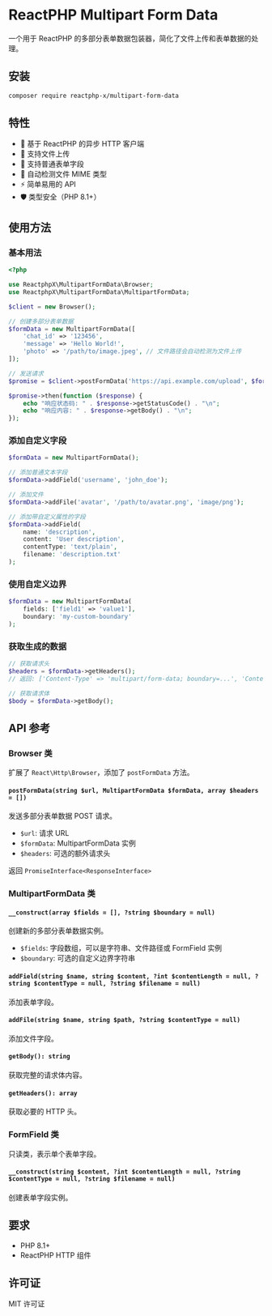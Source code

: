 # ReactPHP Multipart Form Data

一个用于 ReactPHP 的多部分表单数据包装器，简化了文件上传和表单数据的处理。

## 安装

```bash
composer require reactphp-x/multipart-form-data
```

## 特性

- 🚀 基于 ReactPHP 的异步 HTTP 客户端
- 📁 支持文件上传
- 📝 支持普通表单字段
- 🔧 自动检测文件 MIME 类型
- ⚡ 简单易用的 API
- 🛡️ 类型安全（PHP 8.1+）

## 使用方法

### 基本用法

```php
<?php

use ReactphpX\MultipartFormData\Browser;
use ReactphpX\MultipartFormData\MultipartFormData;

$client = new Browser();

// 创建多部分表单数据
$formData = new MultipartFormData([
    'chat_id' => '123456',
    'message' => 'Hello World!',
    'photo' => '/path/to/image.jpeg', // 文件路径会自动检测为文件上传
]);

// 发送请求
$promise = $client->postFormData('https://api.example.com/upload', $formData);

$promise->then(function ($response) {
    echo "响应状态码: " . $response->getStatusCode() . "\n";
    echo "响应内容: " . $response->getBody() . "\n";
});
```

### 添加自定义字段

```php
$formData = new MultipartFormData();

// 添加普通文本字段
$formData->addField('username', 'john_doe');

// 添加文件
$formData->addFile('avatar', '/path/to/avatar.png', 'image/png');

// 添加带自定义属性的字段
$formData->addField(
    name: 'description',
    content: 'User description',
    contentType: 'text/plain',
    filename: 'description.txt'
);
```

### 使用自定义边界

```php
$formData = new MultipartFormData(
    fields: ['field1' => 'value1'],
    boundary: 'my-custom-boundary'
);
```

### 获取生成的数据

```php
// 获取请求头
$headers = $formData->getHeaders();
// 返回: ['Content-Type' => 'multipart/form-data; boundary=...', 'Content-Length' => '...']

// 获取请求体
$body = $formData->getBody();
```

## API 参考

### Browser 类

扩展了 `React\Http\Browser`，添加了 `postFormData` 方法。

#### `postFormData(string $url, MultipartFormData $formData, array $headers = [])`

发送多部分表单数据 POST 请求。

- `$url`: 请求 URL
- `$formData`: MultipartFormData 实例
- `$headers`: 可选的额外请求头

返回 `PromiseInterface<ResponseInterface>`

### MultipartFormData 类

#### `__construct(array $fields = [], ?string $boundary = null)`

创建新的多部分表单数据实例。

- `$fields`: 字段数组，可以是字符串、文件路径或 FormField 实例
- `$boundary`: 可选的自定义边界字符串

#### `addField(string $name, string $content, ?int $contentLength = null, ?string $contentType = null, ?string $filename = null)`

添加表单字段。

#### `addFile(string $name, string $path, ?string $contentType = null)`

添加文件字段。

#### `getBody(): string`

获取完整的请求体内容。

#### `getHeaders(): array`

获取必要的 HTTP 头。

### FormField 类

只读类，表示单个表单字段。

#### `__construct(string $content, ?int $contentLength = null, ?string $contentType = null, ?string $filename = null)`

创建表单字段实例。

## 要求

- PHP 8.1+
- ReactPHP HTTP 组件

## 许可证

MIT 许可证 